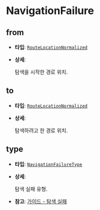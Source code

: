 # NavigationFailure

## from

- **타입**: [`RouteLocationNormalized`](/api/typescript/route-location-normalized.html)
- **상세**:

  탐색을 시작한 경로 위치.

## to

- **타입**: [`RouteLocationNormalized`](/api/typescript/route-location-normalized.html)
- **상세**:

  탐색하려고 한 경로 위치.

## type

- **타입**: [`NavigationFailureType`](/api/styles/general.html#navigationfailuretype)
- **상세**:

  탐색 실패 유형.

- **참고**: [가이드 - 탐색 실패](/guide/advanced/navigation-failures.md)